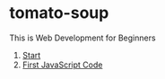# tomato-soup
This is Web Development for Beginners

1. [Start](./start/README.md)
2. [First JavaScript Code](./firstCode/README.md)